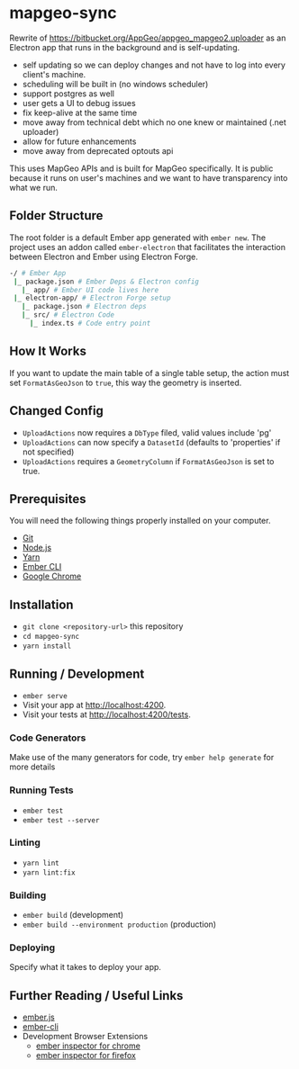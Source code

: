 # mapgeo-sync

Rewrite of https://bitbucket.org/AppGeo/appgeo_mapgeo2.uploader as an Electron app that runs in the background and is self-updating.

- self updating so we can deploy changes and not have to log into every client's machine.
- scheduling will be built in (no windows scheduler)
- support postgres as well
- user gets a UI to debug issues
- fix keep-alive at the same time
- move away from technical debt which no one knew or maintained (.net uploader)
- allow for future enhancements
- move away from deprecated optouts api

This uses MapGeo APIs and is built for MapGeo specifically. It is public because it runs on user's machines and
we want to have transparency into what we run.

## Folder Structure

The root folder is a default Ember app generated with `ember new`.
The project uses an addon called `ember-electron` that facilitates the interaction between Electron and Ember using Electron Forge.

```sh
-/ # Ember App
 |_ package.json # Ember Deps & Electron config
   |_ app/ # Ember UI code lives here
 |_ electron-app/ # Electron Forge setup
   |_ package.json # Electron deps
   |_ src/ # Electron Code
     |_ index.ts # Code entry point
```

## How It Works

If you want to update the main table of a single table setup, the action must set `FormatAsGeoJson` to `true`, this way the geometry is inserted.

## Changed Config

- `UploadActions` now requires a `DbType` filed, valid values include 'pg'
- `UploadActions` can now specify a `DatasetId` (defaults to 'properties' if not specified)
- `UploadActions` requires a `GeometryColumn` if `FormatAsGeoJson` is set to true.

## Prerequisites

You will need the following things properly installed on your computer.

- [Git](https://git-scm.com/)
- [Node.js](https://nodejs.org/)
- [Yarn](https://yarnpkg.com/)
- [Ember CLI](https://ember-cli.com/)
- [Google Chrome](https://google.com/chrome/)

## Installation

- `git clone <repository-url>` this repository
- `cd mapgeo-sync`
- `yarn install`

## Running / Development

- `ember serve`
- Visit your app at [http://localhost:4200](http://localhost:4200).
- Visit your tests at [http://localhost:4200/tests](http://localhost:4200/tests).

### Code Generators

Make use of the many generators for code, try `ember help generate` for more details

### Running Tests

- `ember test`
- `ember test --server`

### Linting

- `yarn lint`
- `yarn lint:fix`

### Building

- `ember build` (development)
- `ember build --environment production` (production)

### Deploying

Specify what it takes to deploy your app.

## Further Reading / Useful Links

- [ember.js](https://emberjs.com/)
- [ember-cli](https://ember-cli.com/)
- Development Browser Extensions
  - [ember inspector for chrome](https://chrome.google.com/webstore/detail/ember-inspector/bmdblncegkenkacieihfhpjfppoconhi)
  - [ember inspector for firefox](https://addons.mozilla.org/en-US/firefox/addon/ember-inspector/)
